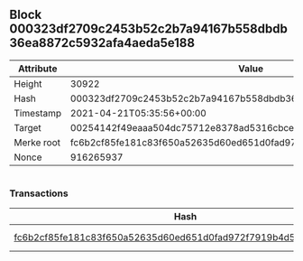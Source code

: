 ## Block 000323df2709c2453b52c2b7a94167b558dbdb36ea8872c5932afa4aeda5e188

Attribute | Value
--- | ---
Height | 30922
Hash | 000323df2709c2453b52c2b7a94167b558dbdb36ea8872c5932afa4aeda5e188
Timestamp | 2021-04-21T05:35:56+00:00
Target | 00254142f49eaaa504dc75712e8378ad5316cbcead634704b3734b6271167cc4
Merke root | fc6b2cf85fe181c83f650a52635d60ed651d0fad972f7919b4d5220fc5f2f283
Nonce | 916265937

```

```

### Transactions

Hash | Amount
--- | ---
[fc6b2cf85fe181c83f650a52635d60ed651d0fad972f7919b4d5220fc5f2f283](fc6b2cf85fe181c83f650a52635d60ed651d0fad972f7919b4d5220fc5f2f283.md) | 10.00000000 SKEPTI 
